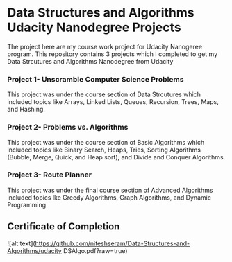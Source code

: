 # Data Structures and Algorithms Udacity Nanodegree Projects
The project here are my course work project for Udacity Nanogeree program.
This repository contains 3 projects which I completed to get my Data Strcutures and Algorithms Nanodegree from Udacity
### Project 1- Unscramble Computer Science Problems
This project was under the course section of Data Strcutures which included topics like Arrays, Linked Lists, Queues, Recursion, Trees, Maps, and Hashing.

### Project 2- Problems vs. Algorithms
This project was under the course section of Basic Algorithms which included topics like Binary Search, Heaps, Tries, Sorting Algorithms (Bubble, Merge, Quick, and Heap sort), and Divide and Conquer Algorithms.

### Project 3- Route Planner
This project was under the final course section of Advanced Algorithms included topics lke Greedy Algorithms, Graph Algorithms, and Dynamic Programming

## Certificate of Completion
![alt text](https://github.com/niteshseram/Data-Structures-and-Algorithms/udacity DSAlgo.pdf?raw=true)
